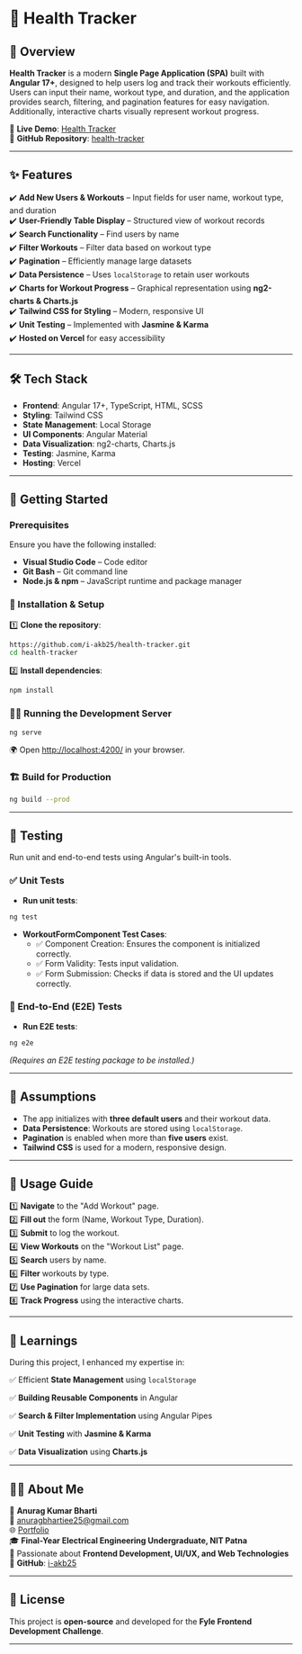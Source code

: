 # 🏥 Health Tracker

## 📌 Overview
**Health Tracker** is a modern **Single Page Application (SPA)** built with **Angular 17+**, designed to help users log and track their workouts efficiently. Users can input their name, workout type, and duration, and the application provides search, filtering, and pagination features for easy navigation. Additionally, interactive charts visually represent workout progress.

🔗 **Live Demo**: [Health Tracker](https://health-tracker-gold.vercel.app/)  
📂 **GitHub Repository**: [health-tracker](https://github.com/i-akb25/health-tracker/)

---

## ✨ Features
✔️ **Add New Users & Workouts** – Input fields for user name, workout type, and duration  
✔️ **User-Friendly Table Display** – Structured view of workout records  
✔️ **Search Functionality** – Find users by name  
✔️ **Filter Workouts** – Filter data based on workout type  
✔️ **Pagination** – Efficiently manage large datasets  
✔️ **Data Persistence** – Uses `localStorage` to retain user workouts  
✔️ **Charts for Workout Progress** – Graphical representation using **ng2-charts & Charts.js**  
✔️ **Tailwind CSS for Styling** – Modern, responsive UI  
✔️ **Unit Testing** – Implemented with **Jasmine & Karma**  
✔️ **Hosted on Vercel** for easy accessibility  

---

## 🛠️ Tech Stack
- **Frontend**: Angular 17+, TypeScript, HTML, SCSS  
- **Styling**: Tailwind CSS  
- **State Management**: Local Storage  
- **UI Components**: Angular Material  
- **Data Visualization**: ng2-charts, Charts.js  
- **Testing**: Jasmine, Karma  
- **Hosting**: Vercel  

---

## 🚀 Getting Started
### Prerequisites
Ensure you have the following installed:
- **Visual Studio Code** – Code editor  
- **Git Bash** – Git command line  
- **Node.js & npm** – JavaScript runtime and package manager  

### 🔧 Installation & Setup
1️⃣ **Clone the repository**:
```sh
https://github.com/i-akb25/health-tracker.git
cd health-tracker
```
2️⃣ **Install dependencies**:
```sh
npm install
```

### 🏃‍♂️ Running the Development Server
```sh
ng serve
```
🌍 Open [http://localhost:4200/](http://localhost:4200/) in your browser.

### 🏗️ Build for Production
```sh
ng build --prod
```

---

## 🧪 Testing
Run unit and end-to-end tests using Angular's built-in tools.

### ✅ Unit Tests
- **Run unit tests**:
```sh
ng test
```
- **WorkoutFormComponent Test Cases**:
  - ✅ Component Creation: Ensures the component is initialized correctly.
  - ✅ Form Validity: Tests input validation.
  - ✅ Form Submission: Checks if data is stored and the UI updates correctly.

### 🎯 End-to-End (E2E) Tests
- **Run E2E tests**:
```sh
ng e2e
```
*(Requires an E2E testing package to be installed.)*

---

## 📜 Assumptions
- The app initializes with **three default users** and their workout data.
- **Data Persistence**: Workouts are stored using `localStorage`.
- **Pagination** is enabled when more than **five users** exist.
- **Tailwind CSS** is used for a modern, responsive design.

---

## 🎯 Usage Guide
1️⃣ **Navigate** to the "Add Workout" page.  
2️⃣ **Fill out** the form (Name, Workout Type, Duration).  
3️⃣ **Submit** to log the workout.  
4️⃣ **View Workouts** on the "Workout List" page.  
5️⃣ **Search** users by name.  
6️⃣ **Filter** workouts by type.  
7️⃣ **Use Pagination** for large data sets.  
8️⃣ **Track Progress** using the interactive charts.  

---

## 📖 Learnings
During this project, I enhanced my expertise in:

✅ Efficient **State Management** using `localStorage`

✅ **Building Reusable Components** in Angular

✅ **Search & Filter Implementation** using Angular Pipes

✅ **Unit Testing** with **Jasmine & Karma**

✅ **Data Visualization** using **Charts.js**

---

## 👨‍💻 About Me
👤 **Anurag Kumar Bharti**  
📧 [anuragbhartiee25@gmail.com](mailto:anuragbhartiee25@gmail.com)  
🌐 [Portfolio](https://ace-akb.vercel.app/)  
🎓 **Final-Year Electrical Engineering Undergraduate, NIT Patna**  
🚀 Passionate about **Frontend Development, UI/UX, and Web Technologies**  
🔗 **GitHub**: [i-akb25](https://github.com/i-akb25)

---

## 📜 License
This project is **open-source** and developed for the **Fyle Frontend Development Challenge**.

---

